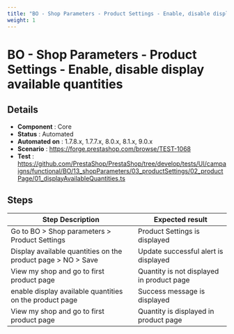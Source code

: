 ```yaml
---
title: "BO - Shop Parameters - Product Settings - Enable, disable display available quantities"
weight: 1
---
```


# BO - Shop Parameters - Product Settings - Enable, disable display available quantities
## Details
* **Component** : Core
* **Status** : Automated
* **Automated on** : 1.7.8.x, 1.7.7.x, 8.0.x, 8.1.x, 9.0.x
* **Scenario** : https://forge.prestashop.com/browse/TEST-1068
* **Test** : https://github.com/PrestaShop/PrestaShop/tree/develop/tests/UI/campaigns/functional/BO/13_shopParameters/03_productSettings/02_productPage/01_displayAvailableQuantities.ts

## Steps
| Step Description | Expected result |
| ----- | ----- |
| Go to BO > Shop parameters > Product Settings | Product Settings is displayed |
| Display available quantities on the product page > NO > Save | Update successful alert is displayed |
| View my shop and go to first product page | Quantity is not displayed in product page |
| enable display available quantities on the product page | Success message is displayed |
| View my shop and go to first product page | Quantity is displayed in product page |